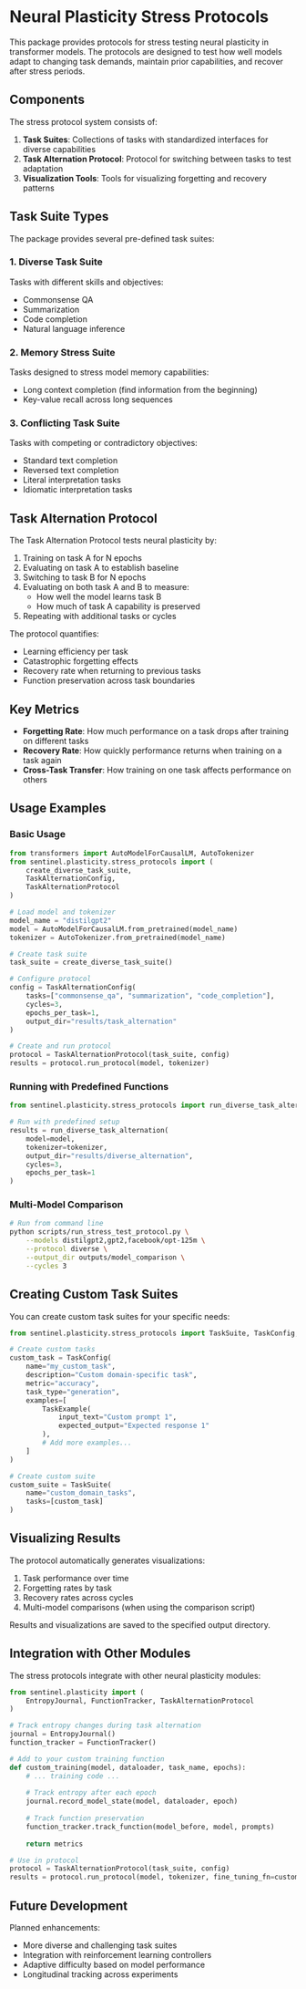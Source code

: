 # Neural Plasticity Stress Protocols

This package provides protocols for stress testing neural plasticity in transformer models. The protocols are designed to test how well models adapt to changing task demands, maintain prior capabilities, and recover after stress periods.

## Components

The stress protocol system consists of:

1. **Task Suites**: Collections of tasks with standardized interfaces for diverse capabilities
2. **Task Alternation Protocol**: Protocol for switching between tasks to test adaptation
3. **Visualization Tools**: Tools for visualizing forgetting and recovery patterns

## Task Suite Types

The package provides several pre-defined task suites:

### 1. Diverse Task Suite

Tasks with different skills and objectives:
- Commonsense QA
- Summarization
- Code completion
- Natural language inference

### 2. Memory Stress Suite

Tasks designed to stress model memory capabilities:
- Long context completion (find information from the beginning)
- Key-value recall across long sequences

### 3. Conflicting Task Suite

Tasks with competing or contradictory objectives:
- Standard text completion
- Reversed text completion
- Literal interpretation tasks
- Idiomatic interpretation tasks

## Task Alternation Protocol

The Task Alternation Protocol tests neural plasticity by:

1. Training on task A for N epochs
2. Evaluating on task A to establish baseline
3. Switching to task B for N epochs
4. Evaluating on both task A and B to measure:
   - How well the model learns task B
   - How much of task A capability is preserved
5. Repeating with additional tasks or cycles

The protocol quantifies:
- Learning efficiency per task
- Catastrophic forgetting effects
- Recovery rate when returning to previous tasks
- Function preservation across task boundaries

## Key Metrics

- **Forgetting Rate**: How much performance on a task drops after training on different tasks
- **Recovery Rate**: How quickly performance returns when training on a task again
- **Cross-Task Transfer**: How training on one task affects performance on others

## Usage Examples

### Basic Usage

```python
from transformers import AutoModelForCausalLM, AutoTokenizer
from sentinel.plasticity.stress_protocols import (
    create_diverse_task_suite,
    TaskAlternationConfig,
    TaskAlternationProtocol
)

# Load model and tokenizer
model_name = "distilgpt2"
model = AutoModelForCausalLM.from_pretrained(model_name)
tokenizer = AutoTokenizer.from_pretrained(model_name)

# Create task suite
task_suite = create_diverse_task_suite()

# Configure protocol
config = TaskAlternationConfig(
    tasks=["commonsense_qa", "summarization", "code_completion"],
    cycles=3,
    epochs_per_task=1,
    output_dir="results/task_alternation"
)

# Create and run protocol
protocol = TaskAlternationProtocol(task_suite, config)
results = protocol.run_protocol(model, tokenizer)
```

### Running with Predefined Functions

```python
from sentinel.plasticity.stress_protocols import run_diverse_task_alternation

# Run with predefined setup
results = run_diverse_task_alternation(
    model=model,
    tokenizer=tokenizer,
    output_dir="results/diverse_alternation",
    cycles=3,
    epochs_per_task=1
)
```

### Multi-Model Comparison

```bash
# Run from command line
python scripts/run_stress_test_protocol.py \
    --models distilgpt2,gpt2,facebook/opt-125m \
    --protocol diverse \
    --output_dir outputs/model_comparison \
    --cycles 3
```

## Creating Custom Task Suites

You can create custom task suites for your specific needs:

```python
from sentinel.plasticity.stress_protocols import TaskSuite, TaskConfig, TaskExample

# Create custom tasks
custom_task = TaskConfig(
    name="my_custom_task",
    description="Custom domain-specific task",
    metric="accuracy",
    task_type="generation",
    examples=[
        TaskExample(
            input_text="Custom prompt 1",
            expected_output="Expected response 1"
        ),
        # Add more examples...
    ]
)

# Create custom suite
custom_suite = TaskSuite(
    name="custom_domain_tasks",
    tasks=[custom_task]
)
```

## Visualizing Results

The protocol automatically generates visualizations:

1. Task performance over time
2. Forgetting rates by task
3. Recovery rates across cycles
4. Multi-model comparisons (when using the comparison script)

Results and visualizations are saved to the specified output directory.

## Integration with Other Modules

The stress protocols integrate with other neural plasticity modules:

```python
from sentinel.plasticity import (
    EntropyJournal, FunctionTracker, TaskAlternationProtocol
)

# Track entropy changes during task alternation
journal = EntropyJournal()
function_tracker = FunctionTracker()

# Add to your custom training function
def custom_training(model, dataloader, task_name, epochs):
    # ... training code ...
    
    # Track entropy after each epoch
    journal.record_model_state(model, dataloader, epoch)
    
    # Track function preservation
    function_tracker.track_function(model_before, model, prompts)
    
    return metrics

# Use in protocol
protocol = TaskAlternationProtocol(task_suite, config)
results = protocol.run_protocol(model, tokenizer, fine_tuning_fn=custom_training)
```

## Future Development

Planned enhancements:
- More diverse and challenging task suites
- Integration with reinforcement learning controllers
- Adaptive difficulty based on model performance
- Longitudinal tracking across experiments